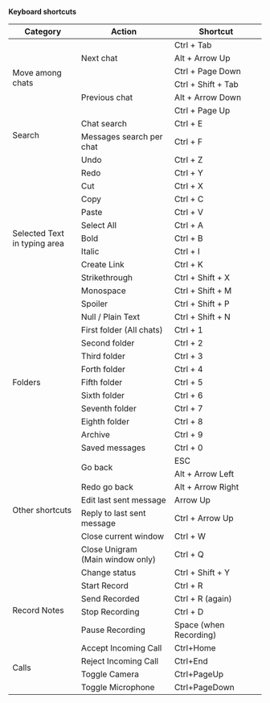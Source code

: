 **Keyboard shortcuts**
<table>  
  <thead>
    <tr>
      <th>Category</th>
      <th>Action</th>
      <th>Shortcut</th>
    </tr>
  </thead>
  <tbody>
    <tr>
      <td rowspan="6">Move among chats</td>
      <td rowspan="3">Next chat</td>
      <td>Ctrl + Tab</td>
    </tr>
    <tr>
      <td>Alt + Arrow Up</td>
    <tr>
      <td>Ctrl + Page Down</td>
    <tr>
      <td rowspan="3">Previous chat</td>
      <td>Ctrl + Shift + Tab</td>
    </tr>
    <tr>
      <td>Alt + Arrow Down</td>
    <tr>
      <td>Ctrl + Page Up</td>
    </tr>
    <tr>
      <td rowspan="2">Search</td>
      <td>Chat search</td>
      <td>Ctrl + E</td>
    </tr>
    <tr>
      <td>Messages search per chat</td>
      <td>Ctrl + F</td>
    </tr>
    <tr>
      <td rowspan="13">Selected Text <br>in typing area</td>
      <td>Undo</td>
      <td>Ctrl + Z</td>
    </tr>
    <tr>
      <td>Redo</td>
      <td>Ctrl + Y</td>
    </tr>
    <tr>
      <td>Cut</td>
      <td>Ctrl + X</td>
    </tr>
    <tr>
      <td>Copy</td>
      <td>Ctrl + C</td>
    </tr>
    <tr>
      <td>Paste</td>
      <td>Ctrl + V</td>
    </tr>
    <tr>
      <td>Select All</td>
      <td>Ctrl + A</td>
    </tr>
    <tr>
      <td>Bold</td>
      <td>Ctrl + B</td>
    </tr>
    <tr>
      <td>Italic</td>
      <td>Ctrl + I</td>
    </tr>
    <tr>
      <td>Create Link</td>
      <td>Ctrl + K</td>
    </tr>
    <tr>
      <td>Strikethrough</td>
      <td>Ctrl + Shift + X</td>
    </tr>
    <tr>
      <td>Monospace</td>
      <td>Ctrl + Shift + M</td>
    </tr>
    <tr>
      <td>Spoiler</td>
      <td>Ctrl + Shift + P</td>
    </tr>
    <tr>
      <td>Null / Plain Text</td>
      <td>Ctrl + Shift + N</td>
    </tr>
    <tr>
      <td rowspan="9">Folders</td>
      <td>First folder (All chats)</td>
      <td>Ctrl + 1</td>
    </tr>
    <tr>
      <td>Second folder</td>
      <td>Ctrl + 2</td>
    </tr>
    <tr>
      <td>Third folder</td>
      <td>Ctrl + 3</td>
    </tr>
    <tr>
      <td>Forth folder</td>
      <td>Ctrl + 4</td>
    </tr>
    <tr>
      <td>Fifth folder</td>
      <td>Ctrl + 5</td>
    </tr>
    <tr>
      <td>Sixth folder</td>
      <td>Ctrl + 6</td>
    </tr>
    <tr>
      <td>Seventh folder</td>
      <td>Ctrl + 7</td>
    </tr>
    <tr>
      <td>Eighth folder</td>
      <td>Ctrl + 8</td>
    </tr>
    <tr>
      <td>Archive</td>
      <td>Ctrl + 9</td>
    </tr>
    <tr>
      <td rowspan="9">Other shortcuts</td>
      <td>Saved messages</td>
      <td>Ctrl + 0</td>
    </tr>
    <tr>
      <td rowspan="2">Go back</td>
      <td>ESC</td>
    </tr>
    <tr>
      <td>Alt + Arrow Left</td>
    </tr>
    <tr>
      <td>Redo go back</td>
      <td>Alt + Arrow Right</td>
    </tr>
    <tr>
      <td>Edit last sent message</td>
      <td>Arrow Up</td>
    </tr>
    <tr>
      <td>Reply to last sent message</td>
      <td>Ctrl + Arrow Up</td>
    </tr>
    <tr>
      <td>Close current window</td>
      <td>Ctrl + W</td>
    </tr>
    <tr>
      <td>Close Unigram <br>(Main window only)</td>
      <td>Ctrl + Q</td>
    </tr>
    <tr>
      <td>Change status</td>
      <td>Ctrl + Shift + Y</td>
    </tr>
    <tr>
      <td rowspan="4">Record Notes</td>
      <td>Start Record</td>
      <td>Ctrl + R</td>
    </tr>
    <tr>
      <td>Send Recorded</td>
      <td>Ctrl + R (again)</td>
    </tr>
    <tr>
      <td>Stop Recording</td>
      <td>Ctrl + D</td>
    </tr>
    <tr>
      <td>Pause Recording</td>
      <td>Space (when Recording)</td>
    </tr>
    <tr>
      <td rowspan="4">Calls</td>
      <td>Accept Incoming Call</td>
      <td>Ctrl+Home</td>
    </tr>
    <tr>
      <td>Reject Incoming Call</td>
      <td>Ctrl+End</td>
    </tr>
    <tr>
      <td>Toggle Camera</td>
      <td>Ctrl+PageUp</td>
    </tr>
    <tr>
      <td>Toggle Microphone</td>
      <td>Ctrl+PageDown</td>
    </tr>
  </tbody>
</table>
